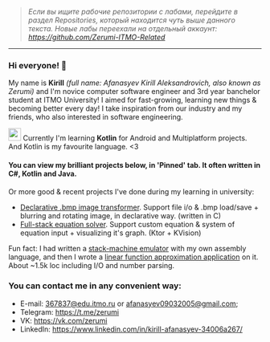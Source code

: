 > *Если вы ищите рабочие репозитории с лабами, перейдите в раздел Repositories, который находится чуть выше данного текста.*
> *Новые лабы переехали на отдельный аккаунт: https://github.com/Zerumi-ITMO-Related*

---

### Hi everyone! 👋

My name is **Kirill** *(full name: Afanasyev Kirill Aleksandrovich, also known as Zerumi)* and I'm novice computer software engineer and 3rd year banchelor student at ITMO University! I aimed for fast-growing, learning new things & becoming better every day! I take inspiration from our industry and my friends, who also interested in software engineering.

[<img src="https://github.com/user-attachments/assets/d08bcd18-84d2-45a1-a233-26541e14619b" width="25"/>](
https://github.com/user-attachments/assets/d08bcd18-84d2-45a1-a233-26541e14619b)
Currently I'm learning **Kotlin** for Android and Multiplatform projects. And Kotlin is my favourite language. <3

#### You can view my brilliant projects below, in 'Pinned' tab. It often written in C#, Kotlin and Java.

Or more good & recent projects I've done during my learning in university:
- [Declarative .bmp image transformer](https://github.com/Zerumi-ITMO-Related/programming-languages/tree/master/c/ch13_10/solution/src). Support file i/o & .bmp load/save + blurring and rotating image, in declarative way. (written in C)
- [Full-stack equation solver](https://github.com/Zerumi/cmath2_070923_1/tree/master). Support custom equation & system of equation input + visualizing it's graph. (Ktor + KVision)

Fun fact: I had written a [stack-machine emulator](https://github.com/Zerumi/csa3-140324-asm-stack) with my own assembly language, and then I wrote a [linear function approximation application](https://github.com/Zerumi-ITMO-Related/cmath4_290424_1) on it. About ~1.5k loc including I/O and number parsing.

### You can contact me in any convenient way:
- E-mail: 367837@edu.itmo.ru or afanasyev09032005@gmail.com;
- Telegram: https://t.me/zerumi
- VK: https://vk.com/zerumi
- LinkedIn: https://www.linkedin.com/in/kirill-afanasyev-34006a267/

<!--
**Zerumi/Zerumi** is a ✨ _special_ ✨ repository because its `README.md` (this file) appears on your GitHub profile.

Here are some ideas to get you started:

- 🔭 I’m currently working on ...
- 🌱 I’m currently learning ...
- 👯 I’m looking to collaborate on ...
- 🤔 I’m looking for help with ...
- 💬 Ask me about ...
- 📫 How to reach me: ...
- 😄 Pronouns: ...
- ⚡ Fun fact: ...
-->
